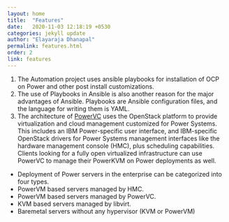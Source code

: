 ```yaml
---
layout: home
title:  "Features"
date:   2020-11-03 12:18:19 +0530
categories: jekyll update
author: "Elayaraja Dhanapal"
permalink: features.html
order: 2
link: features
---
```

1. The Automation project uses ansible playbooks for  installation of OCP on Power and other post install customizations.
2. The use of Playbooks in Ansible is also another reason for the major advantages of Ansible. Playbooks are Ansible configuration files, and the language for writing them is YAML.
3. The architecture of [PowerVC](https://www.ibm.com/us-en/marketplace/powervc) uses the OpenStack platform to provide virtualization and cloud management customized for Power Systems.  This includes an IBM Power-specific user interface, and IBM-specific OpenStack drivers for Power Systems management interfaces like the hardware management console (HMC), plus scheduling capabilities. Clients looking for a fully open virtualized infrastructure can use PowerVC to manage their PowerKVM on Power deployments as well.
* Deployment of Power servers in the enterprise can be categorized into four types.
* PowerVM based servers managed by HMC.
* PowerVM based servers managed by PowerVC.
* KVM based servers managed by libvirt.
* Baremetal servers without any hypervisor (KVM or PowerVM)
